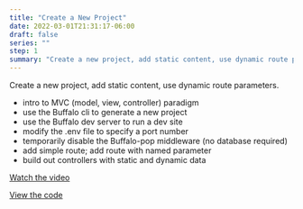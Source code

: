 ```yaml
---
title: "Create a New Project"
date: 2022-03-01T21:31:17-06:00
draft: false
series: ""
step: 1
summary: "Create a new project, add static content, use dynamic route parameters."
---
```


Create a new project, add static content, use dynamic route parameters.

  * intro to MVC (model, view, controller) paradigm
  * use the Buffalo cli to generate a new project
  * use the Buffalo dev server to run a dev site
  * modify the .env file to specify a port number
  * temporarily disable the Buffalo-pop middleware (no database required)
  * add simple route; add route with named parameter
  * build out controllers with static and dynamic data

<p><a href="https://www.youtube.com/watch?v=1mXWtP3EkLk&list=PL7fZGRmlHt5ldUTseGiwpG_-IjA7Yv143" class="link-border">Watch the video</a></p>

<p><a href="https://github.com/briwagner/learn-buffalo/tree/part-1" class="link-border">View the code</a></p>